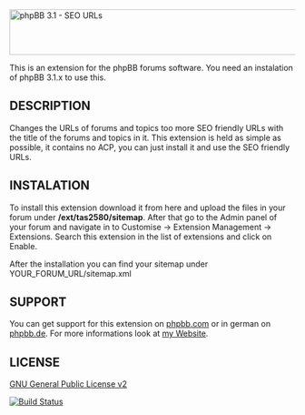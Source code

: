 <img src="https://tas2580.net/downloads/image-11.png" width="600" height="80" alt="phpBB 3.1 - SEO URLs" />

This is an extension for the phpBB forums software. You need an instalation of phpBB 3.1.x to use this.

DESCRIPTION
-------
Changes the URLs of forums and topics too more SEO friendly URLs with the title of the forums and topics in it. This
extension is held as simple as possible, it contains no ACP, you can just install it and use the SEO friendly URLs.

INSTALATION
----------
To install this extension download it from here and upload the files in your forum under <b>/ext/tas2580/sitemap</b>.
After that go to the Admin panel of your forum and navigate in to Customise -> Extension Management -> Extensions. Search this extension in the list of extensions and click on Enable.

After the installation you can find your sitemap under YOUR_FORUM_URL/sitemap.xml

SUPPORT
-------
You can get support for this extension on <a href="https://www.phpbb.com/community/viewtopic.php?f=456&t=0">phpbb.com</a>
or in german on <a href="https://www.phpbb.de/community/viewtopic.php?f=149&t=0">phpbb.de</a>. For more informations look at
<a href="https://tas2580.net/downloads/phpbb-sitemap/">my Website</a>.

LICENSE
-------
<a href="http://opensource.org/licenses/gpl-2.0.php">GNU General Public License v2</a>

[![Build Status](https://travis-ci.org/tas2580/sitemap.svg?branch=master)](https://travis-ci.org/sitemap)
